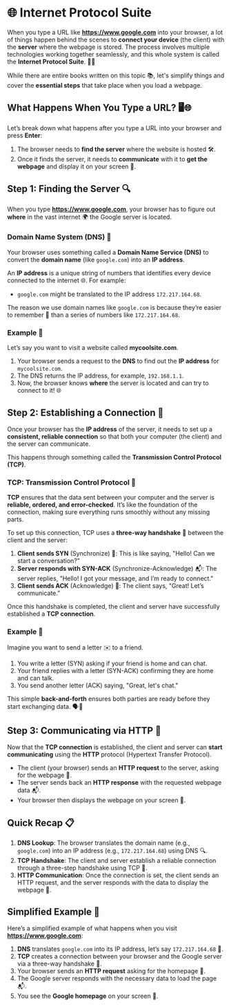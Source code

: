 # 🌐 Internet Protocol Suite

When you type a URL like **https://www.google.com** into your browser, a lot of things happen behind the scenes to **connect your device** (the client) with the **server** where the webpage is stored. The process involves multiple technologies working together seamlessly, and this whole system is called the **Internet Protocol Suite**. 📡✨

While there are entire books written on this topic 📚, let's simplify things and cover the **essential steps** that take place when you load a webpage.

## What Happens When You Type a URL? 🖥️🌐

Let’s break down what happens after you type a URL into your browser and press **Enter**:

1. The browser needs to **find the server** where the website is hosted 🛠️.
2. Once it finds the server, it needs to **communicate** with it to **get the webpage** and display it on your screen 📃.

## Step 1: Finding the Server 🔍

When you type **https://www.google.com**, your browser has to figure out **where** in the vast internet 🌍 the Google server is located.

### Domain Name System (DNS) 📖
Your browser uses something called a **Domain Name Service (DNS)** to convert the **domain name** (like `google.com`) into an **IP address**.

An **IP address** is a unique string of numbers that identifies every device connected to the internet 🌐. For example:

- `google.com` might be translated to the IP address `172.217.164.68`.

The reason we use domain names like `google.com` is because they’re easier to remember 🧠 than a series of numbers like `172.217.164.68`.

### Example 🎯

Let’s say you want to visit a website called **mycoolsite.com**.

1. Your browser sends a request to the **DNS** to find out the **IP address** for `mycoolsite.com`.
2. The DNS returns the IP address, for example, `192.168.1.1`.
3. Now, the browser knows **where** the server is located and can try to connect to it! 🌐

## Step 2: Establishing a Connection 🔗

Once your browser has the **IP address** of the server, it needs to set up a **consistent, reliable connection** so that both your computer (the client) and the server can communicate.

This happens through something called the **Transmission Control Protocol (TCP)**.

### TCP: Transmission Control Protocol 🚀

**TCP** ensures that the data sent between your computer and the server is **reliable, ordered, and error-checked**. It’s like the foundation of the connection, making sure everything runs smoothly without any missing parts.

To set up this connection, TCP uses a **three-way handshake** 🤝 between the client and the server:

1. **Client sends SYN** (Synchronize) 📨: This is like saying, "Hello! Can we start a conversation?"
2. **Server responds with SYN-ACK** (Synchronize-Acknowledge) 📬: The server replies, "Hello! I got your message, and I’m ready to connect."
3. **Client sends ACK** (Acknowledge) 📩: The client says, "Great! Let’s communicate."

Once this handshake is completed, the client and server have successfully established a **TCP connection**.

### Example 🎯

Imagine you want to send a letter ✉️ to a friend.

1. You write a letter (SYN) asking if your friend is home and can chat.
2. Your friend replies with a letter (SYN-ACK) confirming they are home and can talk.
3. You send another letter (ACK) saying, "Great, let's chat."

This simple **back-and-forth** ensures both parties are ready before they start exchanging data. 🗣️📧

## Step 3: Communicating via HTTP 🔄

Now that the **TCP connection** is established, the client and server can **start communicating** using the **HTTP** protocol (Hypertext Transfer Protocol).

- The client (your browser) sends an **HTTP request** to the server, asking for the webpage 📨.
- The server sends back an **HTTP response** with the requested webpage data 📬.
- Your browser then displays the webpage on your screen 📄.

## Quick Recap 📋

1. **DNS Lookup**: The browser translates the domain name (e.g., `google.com`) into an IP address (e.g., `172.217.164.68`) using DNS 🔍.
2. **TCP Handshake**: The client and server establish a reliable connection through a three-step handshake using TCP 🤝.
3. **HTTP Communication**: Once the connection is set, the client sends an HTTP request, and the server responds with the data to display the webpage 🔄.

## Simplified Example 🚀

Here’s a simplified example of what happens when you visit **https://www.google.com**:

1. **DNS** translates `google.com` into its IP address, let’s say `172.217.164.68` 📖.
2. **TCP** creates a connection between your browser and the Google server via a three-way handshake 🤝.
3. Your browser sends an **HTTP request** asking for the homepage 📨.
4. The Google server responds with the necessary data to load the page 📬.
5. You see the **Google homepage** on your screen 🎉.